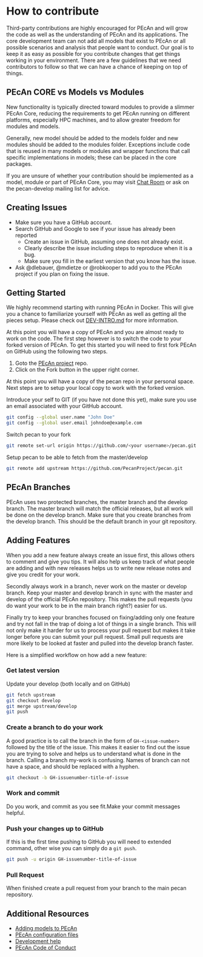 # How to contribute

Third-party contributions are highly encouraged for PEcAn and will grow the code as well as the understanding of PEcAn and its applications.  The core development team can not add all models that exist to PEcAn or all possible scenarios and analysis that people want to conduct.  Our goal is to keep it as easy as possible for you contribute changes that get things working in your environment.
There are a few guidelines that we need contributors to follow so that we can have a chance of keeping on top of things.

## PEcAn CORE vs Models vs Modules

New functionality is typically directed toward modules to provide a slimmer PEcAn Core, reducing the requirements to get PEcAn running on different platforms, especially HPC machines, and to allow greater freedom for modules and models.

Generally, new model should be added to the models folder and new modules should be added to the modules folder.
Exceptions include code that is reused in many models or modules and wrapper functions that call specific implementations in models; these can be placed in the core packages.

If you are unsure of whether your contribution should be implemented as a model, module or part of PEcAn Core, you may visit [Chat Room](https://join.slack.com/t/pecanproject/shared_invite/enQtMzkyODUyMjQyNTgzLWEzOTM1ZjhmYWUxNzYwYzkxMWVlODAyZWQwYjliYzA0MDA0MjE4YmMyOTFhMjYyMjYzN2FjODE4N2Y4YWFhZmQ) or ask on the pecan-develop mailing list for advice.

## Creating Issues

- Make sure you have a GitHub account.
- Search GitHub and Google to see if your issue has already been reported
  - Create an issue in GitHub, assuming one does not already exist.
  - Clearly describe the issue including steps to reproduce when it is a bug.
  - Make sure you fill in the earliest version that you know has the issue.
- Ask @dlebauer, @mdietze or @robkooper to add you to the PEcAn project if you plan on fixing the issue.

## Getting Started

We highly recommend starting with running PEcAn in Docker. This will give you a chance to familiarize yourself with PEcAn as well as getting all the pieces setup. Please check out [DEV-INTRO.md](DEV-INTRO.md) for more information.

At this point you will have a copy of PEcAn and you are almost ready to work on the code. The first step however is to switch the code  to your forked version of PEcAn. To get this started you will need to first fork PEcAn on GitHub using the following two steps.

1. Goto the [PEcAn project](https://github.com/PecanProject/pecan) repo.
2. Click on the Fork button in the upper right corner.

At this point you will have a copy of the pecan repo in your personal space. Next steps are to setup your local copy to work with the forked version.

Introduce your self to GIT (if you have not done this yet), make sure you use an email associated with your GitHub account.

```bash
git config --global user.name "John Doe"
git config --global user.email johndoe@example.com
```

Switch pecan to your fork

```bash
git remote set-url origin https://github.com/<your username>/pecan.git
```

Setup pecan to be able to fetch from the master/develop

```bash
git remote add upstream https://github.com/PecanProject/pecan.git
```

## PEcAn Branches

PEcAn uses two protected branches, the master branch and the develop branch. The master branch will match the official releases, but all work will be done on the develop branch. Make sure that you create branches from the develop branch. This should be the default branch in your git repository.

## Adding Features

When you add a new feature always create an issue first, this allows others to comment and give you tips. It will also help us keep track of what people are adding and with new releases helps us to write new release notes and give you credit for your work.

Secondly always work in a  branch, never work on the master or develop branch. Keep your master and develop branch in sync with the master and develop of the official PEcAn repository. This makes the pull requests (you do want your work to be in the main branch right?) easier for us.

Finally try to keep your branches focused on fixing/adding only one feature and try not fall in the trap of doing a lot of things in a  single branch. This will not only make it harder for us to process your pull request but makes it take longer before you can submit your pull request. Small pull requests are more likely to be looked at faster and pulled into the develop branch faster.

Here is a simplified workflow on how add a new feature:

### Get latest version

Update your develop (both locally and on GitHub)

```bash
git fetch upstream
git checkout develop
git merge upstream/develop
git push
```

### Create a branch to do your work

A good practice is to call the branch in the form of `GH-<issue-number>` followed by the title of the issue. This makes it easier to find out the issue you are trying to solve and helps us to understand what is done in the branch. Calling a branch my-work is confusing. Names of branch can not have a space, and should be replaced with a hyphen.

```bash
git checkout -b GH-issuenumber-title-of-issue
```

### Work and commit

Do you work, and commit as you see fit.Make your commit messages helpful.

### Push your changes up to GitHub

If this is the first time pushing to GitHub you will need to extended command, other wise you can simply do a `git push`.

```bash
git push -u origin GH-issuenumber-title-of-issue
```

### Pull Request

 When finished create a pull request from your branch to the main pecan repository.

## Additional Resources

- [Adding models to PEcAn](https://pecanproject.github.io/pecan-documentation/master/adding-an-ecosystem-model.html)
- [PEcAn configuration files](https://pecanproject.github.io/pecan-documentation/master/pecan-xml-configuration.html)
- [Development help](https://pecanproject.github.io/pecan-documentation/master/developer-guide.html)
- [PEcAn Code of Conduct](https://pecanproject.github.io/pecan-documentation/master/contributor-covenant-code-of-conduct.html)
